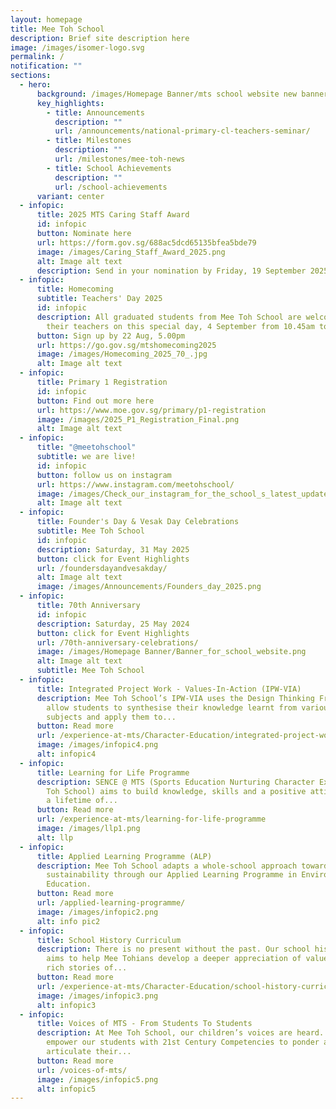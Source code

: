 ```yaml
---
layout: homepage
title: Mee Toh School
description: Brief site description here
image: /images/isomer-logo.svg
permalink: /
notification: ""
sections:
  - hero:
      background: /images/Homepage Banner/mts school website new banner - 2023 final.gif
      key_highlights:
        - title: Announcements
          description: ""
          url: /announcements/national-primary-cl-teachers-seminar/
        - title: Milestones
          description: ""
          url: /milestones/mee-toh-news
        - title: School Achievements
          description: ""
          url: /school-achievements
      variant: center
  - infopic:
      title: 2025 MTS Caring Staff Award
      id: infopic
      button: Nominate here
      url: https://form.gov.sg/688ac5dcd65135bfea5bde79
      image: /images/Caring_Staff_Award_2025.png
      alt: Image alt text
      description: Send in your nomination by Friday, 19 September 2025!
  - infopic:
      title: Homecoming
      subtitle: Teachers' Day 2025
      id: infopic
      description: All graduated students from Mee Toh School are welcome to meet
        their teachers on this special day, 4 September from 10.45am to 12.30pm.
      button: Sign up by 22 Aug, 5.00pm
      url: https://go.gov.sg/mtshomecoming2025
      image: /images/Homecoming_2025_70_.jpg
      alt: Image alt text
  - infopic:
      title: Primary 1 Registration
      id: infopic
      button: Find out more here
      url: https://www.moe.gov.sg/primary/p1-registration
      image: /images/2025_P1_Registration_Final.png
      alt: Image alt text
  - infopic:
      title: "@meetohschool"
      subtitle: we are live!
      id: infopic
      button: follow us on instagram
      url: https://www.instagram.com/meetohschool/
      image: /images/Check_our_instagram_for_the_school_s_latest_updates_and_programmes___1_.png
      alt: Image alt text
  - infopic:
      title: Founder's Day & Vesak Day Celebrations
      subtitle: Mee Toh School
      id: infopic
      description: Saturday, 31 May 2025
      button: click for Event Highlights
      url: /foundersdayandvesakday/
      alt: Image alt text
      image: /images/Announcements/Founders_day_2025.png
  - infopic:
      title: 70th Anniversary
      id: infopic
      description: Saturday, 25 May 2024
      button: click for Event Highlights
      url: /70th-anniversary-celebrations/
      image: /images/Homepage Banner/Banner_for_school_website.png
      alt: Image alt text
      subtitle: Mee Toh School
  - infopic:
      title: Integrated Project Work - Values-In-Action (IPW-VIA)
      description: Mee Toh School’s IPW-VIA uses the Design Thinking Framework to
        allow students to synthesise their knowledge learnt from various
        subjects and apply them to...
      button: Read more
      url: /experience-at-mts/Character-Education/integrated-project-work-and-values-in-action
      image: /images/infopic4.png
      alt: infopic4
  - infopic:
      title: Learning for Life Programme
      description: SENCE @ MTS (Sports Education Nurturing Character Excellence at Mee
        Toh School) aims to build knowledge, skills and a positive attitude for
        a lifetime of...
      button: Read more
      url: /experience-at-mts/learning-for-life-programme
      image: /images/llp1.png
      alt: llp
  - infopic:
      title: Applied Learning Programme (ALP)
      description: Mee Toh School adapts a whole-school approach towards environmental
        sustainability through our Applied Learning Programme in Environment
        Education.
      button: Read more
      url: /applied-learning-programme/
      image: /images/infopic2.png
      alt: info pic2
  - infopic:
      title: School History Curriculum
      description: There is no present without the past. Our school history curriculum
        aims to help Mee Tohians develop a deeper appreciation of values through
        rich stories of...
      button: Read more
      url: /experience-at-mts/Character-Education/school-history-curriculum
      image: /images/infopic3.png
      alt: infopic3
  - infopic:
      title: Voices of MTS - From Students To Students
      description: At Mee Toh School, our children’s voices are heard. Not only do we
        empower our students with 21st Century Competencies to ponder and
        articulate their...
      button: Read more
      url: /voices-of-mts/
      image: /images/infopic5.png
      alt: infopic5
---
```

